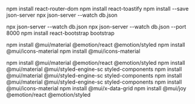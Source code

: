 npm install react-router-dom
npm install react-toastify
npm install --save json-server
npx json-server --watch db.json

npx json-server --watch db.json
npx json-server --watch db.json --port 8000
npm install react-bootstrap bootstrap

npm install @mui/material @emotion/react @emotion/styled
npm install @mui/icons-material
npm install @mui/icons-material

npm install @mui/material @emotion/react @emotion/styled
npm install @mui/material @mui/styled-engine-sc styled-components
npm install @mui/material @mui/styled-engine-sc styled-components
npm install @mui/material @mui/styled-engine-sc styled-components
npm install @mui/icons-material
npm install @mui/x-data-grid
npm install @mui/joy @emotion/react @emotion/styled
